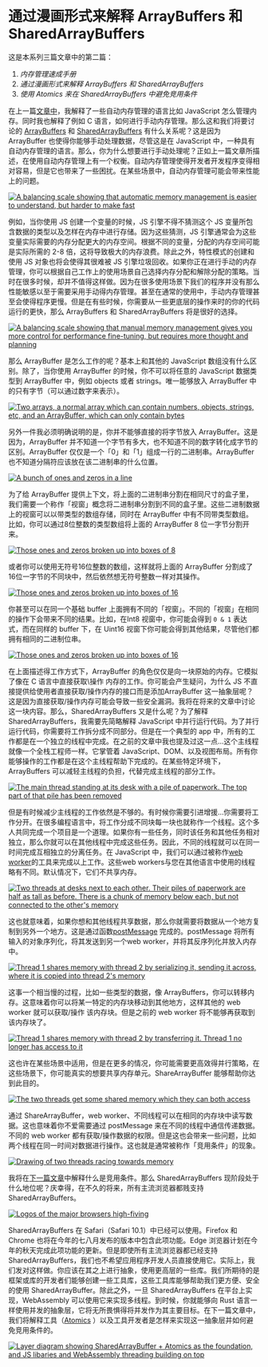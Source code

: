 # 通过漫画形式来解释 ArrayBuffers 和 SharedArrayBuffers

这是本系列三篇文章中的第二篇：

1. *内存管理速成手册*
2. *通过漫画形式来解释 ArrayBuffers 和 SharedArrayBuffers*
3. *使用 Atomics 来在 SharedArrayBuffers 中避免竞用条件*

在上一篇[文章中](https://github.com/Jocs/jocs.github.io/issues/16)，我解释了一些自动内存管理的语言比如 JavaScript 怎么管理内存。同时我也解释了例如 C 语言，如何进行手动内存管理。那么这和我们将要讨论的 [ArrayBuffers](https://developer.mozilla.org/en-US/docs/Web/JavaScript/Reference/Global_Objects/ArrayBuffer) 和 [SharedArrayBuffers](https://developer.mozilla.org/en-US/docs/Web/JavaScript/Reference/Global_Objects/SharedArrayBuffer) 有什么关系呢？这是因为 ArrayBuffer 也使得你能够手动处理数据，尽管这是在 JavaScript 中，一种具有自动内存管理的语言。那么，你为什么想要进行手动处理呢？正如上一篇文章所描述，在使用自动内存管理上有一个权衡。自动内存管理使得开发者开发程序变得相对容易，但是它也带来了一些困扰。在某些场景中，自动内存管理可能会带来性能上的问题。

[![A balancing scale showing that automatic memory management is easier to understand, but harder to make fast](https://2r4s9p1yi1fa2jd7j43zph8r-wpengine.netdna-ssl.com/files/2017/06/02_01-500x285.png)](https://2r4s9p1yi1fa2jd7j43zph8r-wpengine.netdna-ssl.com/files/2017/06/02_01.png)

例如，当你使用 JS 创建一个变量的时候，JS 引擎不得不猜测这个 JS 变量所包含数据的类型以及怎样在内存中进行存储。因为这些猜测，JS 引擎通常会为这些变量实际需要的内存分配更大的内存空间。根据不同的变量，分配的内存空间可能是实际所需的 2-8 倍，这将导致极大的内存浪费。除此之外，特性模式的创建和使用 JS 对象也将会使得其很难被 JS 引擎垃圾回收。如果你正在进行手动的内存管理，你可以根据自己工作上的使用场景自己选择内存分配和解除分配的策略。当时在很多时候，却并不值得这样做。因为在很多使用场景下我们的程序并没有那么性能敏感以至于需要采用手动得内存管理。甚至在通常的使用中，手动内存管理甚至会使得程序更慢。但是在有些时候，你需要从一些更底层的操作来时的你的代码运行的更快，那么 ArrayBuffers 和 SharedArrayBuffers 将是很好的选择。

[![A balancing scale showing that manual memory management gives you more control for performance fine-tuning, but requires more thought and planning](https://2r4s9p1yi1fa2jd7j43zph8r-wpengine.netdna-ssl.com/files/2017/06/02_02-500x285.png)](https://2r4s9p1yi1fa2jd7j43zph8r-wpengine.netdna-ssl.com/files/2017/06/02_02.png)



那么 ArrayBuffer 是怎么工作的呢？基本上和其他的 JavaScript 数组没有什么区别。除了，当你使用 ArrayBuffer 的时候，你不可以将任意的 JavaScript 数据类型到 ArrayBuffer 中，例如 objects 或者 strings。唯一能够放入 ArrayBuffer 中的只有字节（可以通过数字来表示）。

[![Two arrays, a normal array which can contain numbers, objects, strings, etc, and an ArrayBuffer, which can only contain bytes](https://2r4s9p1yi1fa2jd7j43zph8r-wpengine.netdna-ssl.com/files/2017/06/02_03-500x377.png)](https://2r4s9p1yi1fa2jd7j43zph8r-wpengine.netdna-ssl.com/files/2017/06/02_03.png)



另外一件我必须明确说明的是，你并不能够直接的将字节放入 ArrayBuffer。这是因为，ArrayBuffer 并不知道一个字节有多大，也不知道不同的数字转化成字节的区别。ArrayBuffer 仅仅是一个「0」和「1」组成一行的二进制串。ArrayBuffer 也不知道分隔符应该放在该二进制串的什么位置。

[![A bunch of ones and zeros in a line](https://2r4s9p1yi1fa2jd7j43zph8r-wpengine.netdna-ssl.com/files/2017/06/02_04-500x61.png)](https://2r4s9p1yi1fa2jd7j43zph8r-wpengine.netdna-ssl.com/files/2017/06/02_04.png)



为了给 ArrayBuffer 提供上下文，将上面的二进制串分割在相同尺寸的盒子里，我们需要一个称作「视窗」概念将二进制串分割到不同的盒子里。这些二进制数据上的视窗可以以带类型的数组存储，同时在 ArrayBuffer 中有不同带类型数组。比如，你可以通过8位整数的类型数组将上面的 ArrayBuffer  8 位一字节分割开来。

[![Those ones and zeros broken up into boxes of 8](https://2r4s9p1yi1fa2jd7j43zph8r-wpengine.netdna-ssl.com/files/2017/06/02_05-500x177.png)](https://2r4s9p1yi1fa2jd7j43zph8r-wpengine.netdna-ssl.com/files/2017/06/02_05.png)



或者你可以使用无符号16位整数的数组，这样就将上面的 ArrayBuffer 分割成了16位一字节的不同块中，然后依然想无符号整数一样对其操作。

[![Those ones and zeros broken up into boxes of 16](https://2r4s9p1yi1fa2jd7j43zph8r-wpengine.netdna-ssl.com/files/2017/06/02_06-500x153.png)](https://2r4s9p1yi1fa2jd7j43zph8r-wpengine.netdna-ssl.com/files/2017/06/02_06.png)



你甚至可以在同一个基础 buffer 上面拥有不同的「视窗」。不同的「视窗」在相同的操作下会带来不同的结果。比如，在Int8 视窗中，你可能会得到 `0 & 1` 表达式，而在同样的 buffer 下，在 Uint16 视窗下你可能会得到其他结果，尽管他们都拥有相同的二进制位串。

[![Those ones and zeros broken up into boxes of 16](https://2r4s9p1yi1fa2jd7j43zph8r-wpengine.netdna-ssl.com/files/2017/06/02_07-500x262.png)](https://2r4s9p1yi1fa2jd7j43zph8r-wpengine.netdna-ssl.com/files/2017/06/02_07.png)



在上面描述得工作方式下，ArrayBuffer 的角色仅仅是向一块原始的内存。它模拟了像在 C 语言中直接获取\操作 内存的工作。你可能会产生疑问，为什么 JS 不直接提供给使用者直接获取/操作内存的接口而是添加ArrayBuffer 这一抽象层呢？这是因为直接获取/操作内存可能会导致一些安全漏洞。我将在将来的文章中讨论这一块内容。那么，SharedArrayBuffers 又是什么呢？为了解释 SharedArrayBuffers，我需要先简略解释 JavaScript 中并行运行代码。为了并行运行代码，你需要将工作拆分成不同部分。但是在一个典型的 app 中，所有的工作都是在一个独立的线程中完成。在之前的文章中我也提及过这一点...这个主线程就像一个全栈工程师一样。它掌管着 JavaScript、DOM、以及视图布局。所有你能够操作的工作都是在这个主线程帮助下完成的。在某些特定环境下，ArrayBuffers 可以减轻主线程的负担，代替完成主线程的部分工作。

[![The main thread standing at its desk with a pile of paperwork. The top part of that pile has been removed](https://2r4s9p1yi1fa2jd7j43zph8r-wpengine.netdna-ssl.com/files/2017/06/02_08-500x350.png)](https://2r4s9p1yi1fa2jd7j43zph8r-wpengine.netdna-ssl.com/files/2017/06/02_08.png)



但是有时候减少主线程的工作依然是不够的。有时候你需要引进增援…你需要将工作分开。在很多编程语言中，将工作分成不同块每一块也就称作一个线程。这个多人共同完成一个项目是一个道理。如果你有一些任务，同时该任务和其他任务相对独立，那么你就可以在其他线程中完成这些任务。因此，不同的线程就可以在同一时间完成互相独立的分离任务。在 JavaScript 中，我们可以通过被称作[web worker](https://developer.mozilla.org/en-US/docs/Web/API/Web_Workers_API/Using_web_workers)的工具来完成以上工作。这些web workers与您在其他语言中使用的线程略有不同。默认情况下，它们不共享内存。

[![Two threads at desks next to each other. Their piles of paperwork are half as tall as before. There is a chunk of memory below each, but not connected to the other's memory](https://2r4s9p1yi1fa2jd7j43zph8r-wpengine.netdna-ssl.com/files/2017/06/02_09-500x360.png)](https://2r4s9p1yi1fa2jd7j43zph8r-wpengine.netdna-ssl.com/files/2017/06/02_09.png)



这也就意味着，如果你想和其他线程共享数据，那么你就需要将数据从一个地方复制到另外一个地方。这是通过函数[postMessage](https://developer.mozilla.org/en-US/docs/Web/API/Worker/postMessage) 完成的。postMessage 将所有输入的对象序列化，将其发送到另一个web worker，并将其反序列化并放入内存中。

[![Thread 1 shares memory with thread 2 by serializing it, sending it across, where it is copied into thread 2's memory](https://2r4s9p1yi1fa2jd7j43zph8r-wpengine.netdna-ssl.com/files/2017/06/02_10-500x355.png)](https://2r4s9p1yi1fa2jd7j43zph8r-wpengine.netdna-ssl.com/files/2017/06/02_10.png)



这事一个相当慢的过程，比如一些类型的数据，像 ArrayBuffers，你可以转移内存。这意味着你可以将某一特定的内存块移动到其他地方，这样其他的 web worker 就可以获取/操作 该内存块。但是之前的 web worker 将不能够再获取到该内存块了。

[![Thread 1 shares memory with thread 2 by transferring it. Thread 1 no longer has access to it](https://2r4s9p1yi1fa2jd7j43zph8r-wpengine.netdna-ssl.com/files/2017/06/02_11-500x360.png)](https://2r4s9p1yi1fa2jd7j43zph8r-wpengine.netdna-ssl.com/files/2017/06/02_11.png)



这也许在某些场景中适用，但是在更多的情况，你可能需要更高效得并行策略，在这些场景下，你可能真实的想要共享内存单元。ShareArrayBuffer 能够帮助你达到此目的。

[![The two threads get some shared memory which they can both access](https://2r4s9p1yi1fa2jd7j43zph8r-wpengine.netdna-ssl.com/files/2017/06/02_12-500x349.png)](https://2r4s9p1yi1fa2jd7j43zph8r-wpengine.netdna-ssl.com/files/2017/06/02_12.png)



通过 ShareArrayBuffer，web worker、不同线程可以在相同的内存块中读写数据。这也意味着你不爱需要通过 postMessage 来在不同的线程中通信传递数据。不同的 web worker 都有获取/操作数据的权限。但是这也会带来一些问题，比如两个线程在同一时间对数据进行操作。这也就是通常被称作「竞用条件」的现象。

[![Drawing of two threads racing towards memory](https://2r4s9p1yi1fa2jd7j43zph8r-wpengine.netdna-ssl.com/files/2017/06/02_13-500x201.png)](https://2r4s9p1yi1fa2jd7j43zph8r-wpengine.netdna-ssl.com/files/2017/06/02_13.png)



我将在[下一篇文章](https://hacks.mozilla.org/2017/06/avoiding-race-conditions-in-sharedarraybuffers-with-atomics/)中解释什么是竞用条件。那么 SharedArrayBuffers 现阶段处于什么地位呢？庆幸得，在不久的将来，所有主流浏览器都贱支持 SharedArrayBuffers。

[![Logos of the major browsers high-fiving](https://2r4s9p1yi1fa2jd7j43zph8r-wpengine.netdna-ssl.com/files/2017/06/02_14-500x169.png)](https://2r4s9p1yi1fa2jd7j43zph8r-wpengine.netdna-ssl.com/files/2017/06/02_14.png)



SharedArrayBuffers 在 Safari（Safari 10.1）中已经可以使用。Firefox 和 Chrome 也将在今年的七八月发布的版本中包含此项功能。Edge 浏览器计划在今年的秋天完成此项功能的更新。但是即使所有主流浏览器都已经支持 SharedArrayBuffers，我们也不希望应用程序开发人员直接使用它。实际上，我们发对这样做。你应该在其之上进行抽象，使用更高层的一些库。我们所期待的是框架或库的开发者们能够创建一些工具库，这些工具库能够帮助我们更方便、安全的使用 SharedArrayBuffer。除此之外，一旦 SharedArrayBuffers 在平台上实现，WebAssembly 可以使用它来实现多线程。到时候，你就能够向 Rust 语言一样使用并发的抽象层，它将无所畏惧得将并发作为其主要目标。在下一篇文章中，我们将解释工具（[Atomics](https://developer.mozilla.org/en-US/docs/Web/JavaScript/Reference/Global_Objects/Atomics) ）以及工具开发者是怎样来实现这一抽象层并如何避免竞用条件的。

[![Layer diagram showing SharedArrayBuffer + Atomics as the foundation, and JS libaries and WebAssembly threading building on top](https://2r4s9p1yi1fa2jd7j43zph8r-wpengine.netdna-ssl.com/files/2017/06/02_15-500x335.png)](https://2r4s9p1yi1fa2jd7j43zph8r-wpengine.netdna-ssl.com/files/2017/06/02_15.png)

